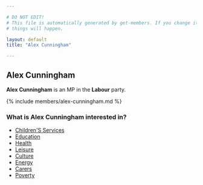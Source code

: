 ```yaml
---

# DO NOT EDIT!
# This file is automatically generated by get-members. If you change it, bad
# things will happen.

layout: default
title: "Alex Cunningham"

---
```


## Alex Cunningham

**Alex Cunningham** is an MP in the **Labour** party.

{% include members/alex-cunningham.md %}

### What is Alex Cunningham interested in?


* [Children'S Services](/interests/childrens-services.html)
* [Education](/interests/education.html)
* [Health](/interests/health.html)
* [Leisure](/interests/leisure.html)
* [Culture](/interests/culture.html)
* [Energy](/interests/energy.html)
* [Carers](/interests/carers.html)
* [Poverty](/interests/poverty.html)
